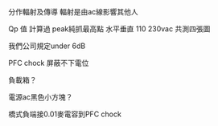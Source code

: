 分作輻射及傳導
輻射是由ac線影響其他人 

Qp 值 計算過 peak純抓最高點
水平垂直 110 230vac 共測四張圖

我們公司規定under 6dB

PFC chock 屏蔽不下電位

負載箱？

電源ac黑色小方塊？

橋式負端接0.01麥電容到PFC chock